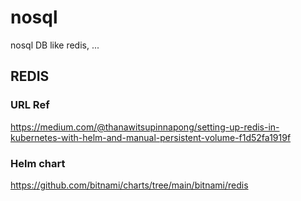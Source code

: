 # nosql
nosql DB like redis, ...

## REDIS
### URL Ref 
https://medium.com/@thanawitsupinnapong/setting-up-redis-in-kubernetes-with-helm-and-manual-persistent-volume-f1d52fa1919f
### Helm chart
https://github.com/bitnami/charts/tree/main/bitnami/redis

